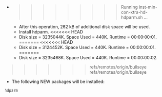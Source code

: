 * >>>>>>>>> Running inst-min-con-xtra-hd-hdparm.sh ...
  * After this operation, 262 kB of additional disk space will be used.
  * Install hdparm.
<<<<<<< HEAD
  * Disk size = 3235044K. Space Used = 440K. Runtime = 00:00:00:01.
=======
<<<<<<< HEAD
  * Disk size = 3124452K. Space Used = 440K. Runtime = 00:00:00:01.
=======
  * Disk size = 3235468K. Space Used = 440K. Runtime = 00:00:00:02.
>>>>>>> refs/remotes/origin/bullseye
>>>>>>> refs/remotes/origin/bullseye
  * The following NEW packages will be installed:
  ```bash
hdparm
  ```
